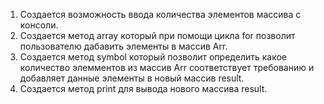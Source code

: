 1. Создается возможность ввода количества элементов массива с консоли.
2. Создается метод array который при помощи цикла for позволит пользователю дабавить элементы в массив Arr.
3. Создается метод symbol который позволит определить какое количество элемментов из массив Arr соответствует требованию и добавляет данные элементы в новый массив result.
4. Создается метод print для вывода нового массива result.